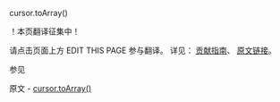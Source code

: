  cursor.toArray()

 ！本页翻译征集中！

请点击页面上方 EDIT THIS PAGE 参与翻译。
详见：
[贡献指南]( https://github.com/JinMuInfo/MongoDB-Manual-zh/blob/master/CONTRIBUTING.md )、
[原文链接](  https://docs.mongodb.com/manual/reference/method/cursor.toArray/  )。

 参见

原文 - [cursor.toArray()]( https://docs.mongodb.com/manual/reference/method/cursor.toArray/ )

